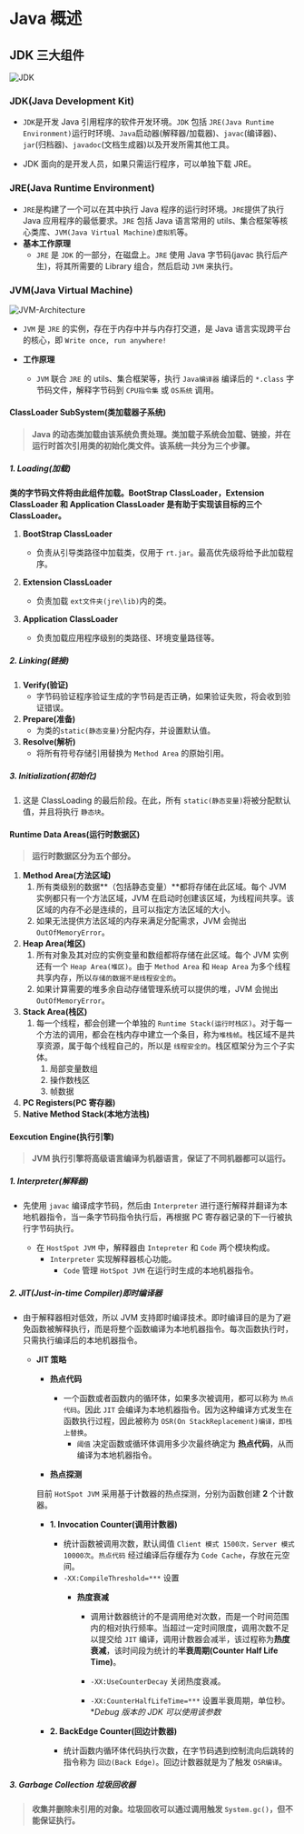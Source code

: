 # Java 概述

## JDK 三大组件

![JDK](https://gitee.com/bonismo/notebook-img/raw/2a859fbdc77396e1c8e282e29c4ff681a9995072/img/jvm/JDK.png)

### JDK(Java Development Kit)

- `JDK`是开发 Java 引用程序的软件开发环境。`JDK` 包括 `JRE(Java Runtime Environment)`运行时环境、`Java`启动器(解释器/加载器)、`javac`(编译器)、`jar`(归档器)、`javadoc`(文档生成器)以及开发所需其他工具。
  
- JDK 面向的是开发人员，如果只需运行程序，可以单独下载 JRE。
  
### JRE(Java Runtime Environment)

  - `JRE`是构建了一个可以在其中执行 Java 程序的运行时环境。`JRE`提供了执行 Java 应用程序的最低要求。`JRE` 包括 Java 语言常用的 utils、集合框架等核心类库、`JVM(Java Virtual Machine)虚拟机`等。
  - **基本工作原理**
      - `JRE` 是 `JDK` 的一部分，在磁盘上。`JRE` 使用 Java 字节码(javac 执行后产生)，将其所需要的 Library 组合，然后启动 `JVM` 来执行。

### JVM(Java Virtual Machine)

![JVM-Architecture](https://gitee.com/bonismo/notebook-img/raw/master/img/jvm/JVM-Architecture.png)

  - `JVM` 是 `JRE` 的实例，存在于内存中并与内存打交道，是 Java 语言实现跨平台的核心，即 `Write once, run anywhere!` 
  - **工作原理**
    
    - `JVM` 联合 `JRE`  的 utils、集合框架等，执行 `Java编译器` 编译后的 `*.class` 字节码文件，解释字节码到 `CPU指令集` 或 `OS系统` 调用。
    
#### ClassLoader SubSystem(类加载器子系统)

> **Java 的动态类加载由该系统负责处理。类加载子系统会加载、链接，并在运行时首次引用类的初始化类文件。该系统一共分为三个步骤。**

##### 1. Loading(加载)

**类的字节码文件将由此组件加载。BootStrap ClassLoader，Extension ClassLoader 和 Application ClassLoader 是有助于实现该目标的三个 ClassLoader。**

1. **BootStrap ClassLoader**
    -   负责从引导类路径中加载类，仅用于 `rt.jar`。最高优先级将给予此加载程序。

2. **Extension ClassLoader**
    -   负责加载 `ext文件夹(jre\lib)`内的类。
  
3. **Application ClassLoader**
    -   负责加载应用程序级别的类路径、环境变量路径等。

##### 2. Linking(链接)

1.  **Verify(验证)**
    -   字节码验证程序验证生成的字节码是否正确，如果验证失败，将会收到验证错误。
2.  **Prepare(准备)**
    -  为类的`static(静态变量)`分配内存，并设置默认值。
3.  **Resolve(解析)**
    -  将所有符号存储引用替换为 `Method Area` 的原始引用。

##### 3. Initialization(初始化)

1.  这是 ClassLoading 的最后阶段。在此，所有 `static(静态变量)`将被分配默认值，并且将执行 `静态块`。

#### Runtime Data Areas(运行时数据区)

>   **运行时数据区分为五个部分。**

1.  **Method Area(方法区域)**
    1.  所有类级别的数据**（包括静态变量）**都将存储在此区域。每个 JVM 实例都只有一个方法区域，JVM 在启动时创建该区域，为线程间共享。该区域的内存不必是连续的，且可以指定方法区域的大小。
    2.  如果无法提供方法区域的内存来满足分配需求，JVM 会抛出 `OutOfMemoryError`。
2.  **Heap Area(堆区)**
    1.  所有对象及其对应的实例变量和数组都将存储在此区域。每个 JVM 实例还有一个 `Heap Area(堆区)`。由于 `Method Area` 和 `Heap Area` 为多个线程共享内存，所以`存储的数据不是线程安全的`。
    2.  如果计算需要的堆多余自动存储管理系统可以提供的堆，JVM 会抛出 `OutOfMemoryError`。
3.  **Stack Area(栈区)**
    1.  每一个线程，都会创建一个单独的 `Runtime Stack(运行时栈区)`。对于每一个方法的调用，都会在栈内存中建立一个条目，称为`堆栈帧`。栈区域不是共享资源，属于每个线程自己的，所以是 `线程安全的`。栈区框架分为三个子实体。
        1.  局部变量数组
        2.  操作数栈区
        3.  帧数据
4.  **PC Registers(PC 寄存器)**
5.  **Native Method Stack(本地方法栈)**

#### Eexcution Engine(执行引擎)

>   **JVM 执行引擎将高级语言编译为机器语言，保证了不同机器都可以运行。**

##### 1. Interpreter(解释器)
- 先使用 `javac` 编译成字节码，然后由 `Interpreter` 进行逐行解释并翻译为本地机器指令，当一条字节码指令执行后，再根据 PC 寄存器记录的下一行被执行字节码执行。
  
  -   在 `HostSpot JVM` 中，解释器由 `Intepreter` 和 `Code` 两个模块构成。
      - `Interpreter` 实现解释器核心功能。
        - `Code` 管理 `HotSpot JVM` 在运行时生成的本地机器指令。
##### 2. JIT(Just-in-time Compiler)即时编译器
- 由于解释器相对低效，所以 JVM 支持即时编译技术。即时编译目的是为了避免函数被解释执行，而是将整个函数编译为本地机器指令。每次函数执行时，只需执行编译后的本地机器指令。
  
  -   **JIT 策略**
      
      - **热点代码**
        
          - 一个函数或者函数内的循环体，如果多次被调用，都可以称为 `热点代码`。因此 `JIT` 会编译为本地机器指令。因为这种编译方式发生在函数执行过程，因此被称为 `OSR(On StackReplacement)编译，即栈上替换`。
            -   `阈值` 决定函数或循环体调用多少次最终确定为 **热点代码**，从而编译为本地机器指令。
          
      -   **热点探测**
        
        目前 `HotSpot JVM` 采用基于计数器的热点探测，分别为函数创建 **2** 个计数器。
        
        - **1. Invocation Counter(调用计数器)**
          
          -   统计函数被调用次数，默认阈值 `Client 模式 1500次，Server 模式 10000次`。`热点代码` 经过编译后存缓存为 `Code Cache`，存放在元空间。           
          -   `-XX:CompileThreshold=***` 设置
              -   **热度衰减**
                  
                  - 调用计数器统计的不是调用绝对次数，而是一个时间范围内的相对执行频率。当超过一定时间限度，调用次数不足以提交给 `JIT` 编译，调用计数器会减半，该过程称为**热度衰减**，该时间段为统计的**半衰周期(Counter Half Life Time)**。
                  
                  -   `-XX:UseCounterDecay` 关闭热度衰减。
                  -   `-XX:CounterHalfLifeTime=***` 设置半衰周期，单位秒。**Debug 版本的 JDK 可以使用该参数*
          
        - **2. BackEdge Counter(回边计数器)**
          
             -   统计函数内循环体代码执行次数，在字节码遇到控制流向后跳转的指令称为 `回边(Back Edge)`。回边计数器就是为了触发 `OSR编译`。
##### **3. Garbage Collection 垃圾回收器**

>   **收集并删除未引用的对象。垃圾回收可以通过调用触发 `System.gc()`，但不能保证执行。**






